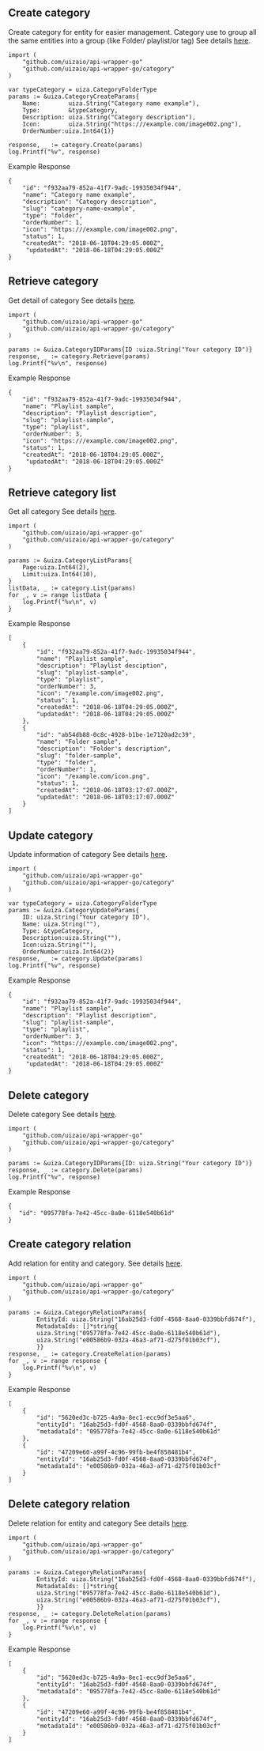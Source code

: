 ## Create category
Create category for entity for easier management. Category use to group all the same entities into a group (like Folder/ playlist/or tag)
See details [here](https://docs.uiza.io/#create-category).

```golang
import (
	"github.com/uizaio/api-wrapper-go"
	"github.com/uizaio/api-wrapper-go/category"
)

var typeCategory = uiza.CategoryFolderType
params := &uiza.CategoryCreateParams{
	Name:        uiza.String("Category name example"),
	Type:        &typeCategory,
	Description: uiza.String("Category description"),
	Icon:        uiza.String("https:///example.com/image002.png"),
	OrderNumber:uiza.Int64(1)}

response, _ := category.Create(params)
log.Printf("%v", response)
```

Example Response
```golang
{
    "id": "f932aa79-852a-41f7-9adc-19935034f944",
    "name": "Category name example",
    "description": "Category description",
    "slug": "category-name-example",
    "type": "folder",
    "orderNumber": 1,
    "icon": "https:///example.com/image002.png",
    "status": 1,
    "createdAt": "2018-06-18T04:29:05.000Z",
     "updatedAt": "2018-06-18T04:29:05.000Z"
}
```
## Retrieve category
Get detail of category
See details [here](https://docs.uiza.io/#retrieve-category).

```golang
import (
	"github.com/uizaio/api-wrapper-go"
	"github.com/uizaio/api-wrapper-go/category"
)

params := &uiza.CategoryIDParams{ID :uiza.String("Your category ID")}
response, _ := category.Retrieve(params)
log.Printf("%v\n", response)

```

Example Response

```golang
{
    "id": "f932aa79-852a-41f7-9adc-19935034f944",
    "name": "Playlist sample",
    "description": "Playlist description",
    "slug": "playlist-sample",
    "type": "playlist",
    "orderNumber": 3,
    "icon": "https:///example.com/image002.png",
    "status": 1,
    "createdAt": "2018-06-18T04:29:05.000Z",
     "updatedAt": "2018-06-18T04:29:05.000Z"
}
```
## Retrieve category list
Get all category
See details [here](https://docs.uiza.io/#retrieve-category-list).
```golang
import (
	"github.com/uizaio/api-wrapper-go"
	"github.com/uizaio/api-wrapper-go/category"
)

params := &uiza.CategoryListParams{
    Page:uiza.Int64(2),
    Limit:uiza.Int64(10),
}
listData, _ := category.List(params)
for _, v := range listData {
    log.Printf("%v\n", v)
}
```

Example Response

```golang
[
    {
        "id": "f932aa79-852a-41f7-9adc-19935034f944",
        "name": "Playlist sample",
        "description": "Playlist desciption",
        "slug": "playlist-sample",
        "type": "playlist",
        "orderNumber": 3,
        "icon": "/example.com/image002.png",
        "status": 1,
        "createdAt": "2018-06-18T04:29:05.000Z",
        "updatedAt": "2018-06-18T04:29:05.000Z"
    },
    {
        "id": "ab54db88-0c8c-4928-b1be-1e7120ad2c39",
        "name": "Folder sample",
        "description": "Folder's description",
        "slug": "folder-sample",
        "type": "folder",
        "orderNumber": 1,
        "icon": "/example.com/icon.png",
        "status": 1,
        "createdAt": "2018-06-18T03:17:07.000Z",
        "updatedAt": "2018-06-18T03:17:07.000Z"
    }
]
```
## Update category
Update information of category
See details [here](https://docs.uiza.io/#update-category).

```golang
import (
	"github.com/uizaio/api-wrapper-go"
	"github.com/uizaio/api-wrapper-go/category"
)
	
var typeCategory = uiza.CategoryFolderType
params := &uiza.CategoryUpdateParams{
	ID: uiza.String("Your category ID"),
	Name: uiza.String(""),
	Type: &typeCategory,
	Description:uiza.String(""),
	Icon:uiza.String(""),
	OrderNumber:uiza.Int64(2)}
response, _ := category.Update(params)
log.Printf("%v", response)
```

Example Response

```golang
{
    "id": "f932aa79-852a-41f7-9adc-19935034f944",
    "name": "Playlist sample",
    "description": "Playlist description",
    "slug": "playlist-sample",
    "type": "playlist",
    "orderNumber": 3,
    "icon": "https:///example.com/image002.png",
    "status": 1,
    "createdAt": "2018-06-18T04:29:05.000Z",
     "updatedAt": "2018-06-18T04:29:05.000Z"
}
```
## Delete category
Delete category
See details [here](https://docs.uiza.io/#delete-category).
```golang
import (
	"github.com/uizaio/api-wrapper-go"
	"github.com/uizaio/api-wrapper-go/category"
)

params := &uiza.CategoryIDParams{ID: uiza.String("Your category ID")}
response, _ := category.Delete(params)
log.Printf("%v", response)
```

Example Response

```golang
{
   "id": "095778fa-7e42-45cc-8a0e-6118e540b61d"
}
```
## Create category relation
Add relation for entity and category.
See details [here](https://docs.uiza.io/#create-category-relation).
```golang
import (
	"github.com/uizaio/api-wrapper-go"
	"github.com/uizaio/api-wrapper-go/category"
)
	
params := &uiza.CategoryRelationParams{
		EntityId: uiza.String("16ab25d3-fd0f-4568-8aa0-0339bbfd674f"),
		MetadataIds: []*string{
		uiza.String("095778fa-7e42-45cc-8a0e-6118e540b61d"),
		uiza.String("e00586b9-032a-46a3-af71-d275f01b03cf"),
		}}
response, _ := category.CreateRelation(params)
for _, v := range response {
	log.Printf("%v\n", v)
}
```

Example Response

```golang
[
    {
        "id": "5620ed3c-b725-4a9a-8ec1-ecc9df3e5aa6",
        "entityId": "16ab25d3-fd0f-4568-8aa0-0339bbfd674f",
        "metadataId": "095778fa-7e42-45cc-8a0e-6118e540b61d"
    },
    {
        "id": "47209e60-a99f-4c96-99fb-be4f858481b4",
        "entityId": "16ab25d3-fd0f-4568-8aa0-0339bbfd674f",
        "metadataId": "e00586b9-032a-46a3-af71-d275f01b03cf"
    }
]
```
## Delete category relation
Delete relation for entity and category
See details [here](https://docs.uiza.io/#delete-category-relation).
```golang
import (
	"github.com/uizaio/api-wrapper-go"
	"github.com/uizaio/api-wrapper-go/category"
)

params := &uiza.CategoryRelationParams{
		EntityId: uiza.String("16ab25d3-fd0f-4568-8aa0-0339bbfd674f"),
		MetadataIds: []*string{
		uiza.String("095778fa-7e42-45cc-8a0e-6118e540b61d"), 
		uiza.String("e00586b9-032a-46a3-af71-d275f01b03cf"),
		}}
response, _ := category.DeleteRelation(params)
for _, v := range response {
	log.Printf("%v\n", v)
}
```

Example Response

```golang
[
    {
        "id": "5620ed3c-b725-4a9a-8ec1-ecc9df3e5aa6",
        "entityId": "16ab25d3-fd0f-4568-8aa0-0339bbfd674f",
        "metadataId": "095778fa-7e42-45cc-8a0e-6118e540b61d"
    },
    {
        "id": "47209e60-a99f-4c96-99fb-be4f858481b4",
        "entityId": "16ab25d3-fd0f-4568-8aa0-0339bbfd674f",
        "metadataId": "e00586b9-032a-46a3-af71-d275f01b03cf"
    }
]
```